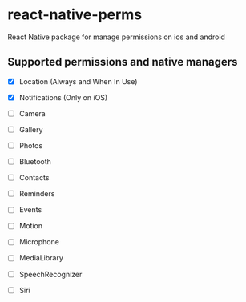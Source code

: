 # react-native-perms
React Native package for manage permissions on ios and android

## Supported permissions and native managers
- [x] Location (Always and When In Use)
- [x] Notifications (Only on iOS)
- [ ] Camera
- [ ] Gallery
- [ ] Photos
- [ ] Bluetooth
- [ ] Contacts
- [ ] Reminders
- [ ] Events
- [ ] Motion
- [ ] Microphone
- [ ] MediaLibrary
- [ ] SpeechRecognizer
- [ ] Siri

